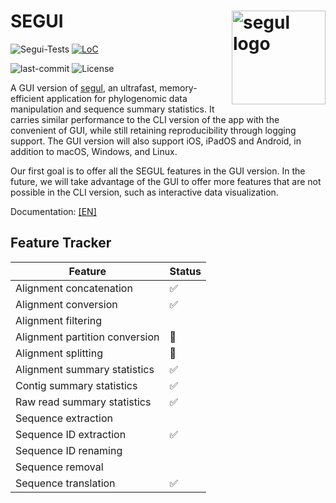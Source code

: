 # SEGUI <img src="https://raw.githubusercontent.com/hhandika/segui/main/assets/images/logo.png" alt="segul logo" align="right" width="150"/>

![Segui-Tests](https://github.com/hhandika/segui/workflows/SEGUI-Tests/badge.svg)
[![LoC](https://tokei.rs/b1/github/hhandika/segui?category=code)](https://github.com/XAMPPRocky/tokei)

<!-- ![GH-Downloads](https://img.shields.io/github/downloads/hhandika/segui/total?color=blue&label=gh-release-downloads) -->

![last-commit](https://img.shields.io/github/last-commit/hhandika/segui)
![License](https://img.shields.io/github/license/hhandika/segui)

A GUI version of [segul](https://github.com/hhandika/segul), an ultrafast, memory-efficient application for phylogenomic data manipulation and sequence summary statistics. It carries similar performance to the CLI version of the app with the convenient of GUI, while still retaining reproducibility through logging support. The GUI version will also support iOS, iPadOS and Android, in addition to macOS, Windows, and Linux.

Our first goal is to offer all the SEGUL features in the GUI version. In the future, we will take advantage of the GUI to offer more features that are not possible in the CLI version, such as interactive data visualization.

Documentation: [[EN]](https://docs.page/hhandika/segul-docs/gui_overview)

## Feature Tracker

| Feature                        | Status             |
| ------------------------------ | ------------------ |
| Alignment concatenation        | :white_check_mark: |
| Alignment conversion           | :white_check_mark: |
| Alignment filtering            |                    |
| Alignment partition conversion | :wrench:           |
| Alignment splitting            | :wrench:           |
| Alignment summary statistics   | :white_check_mark: |
| Contig summary statistics      | :white_check_mark: |
| Raw read summary statistics    | :white_check_mark: |
| Sequence extraction            |                    |
| Sequence ID extraction         | :white_check_mark: |
| Sequence ID renaming           |                    |
| Sequence removal               |                    |
| Sequence translation           | :white_check_mark: |
